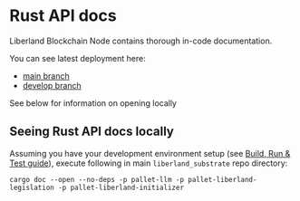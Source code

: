 # Rust API docs

Liberland Blockchain Node contains thorough in-code documentation.

You can see latest deployment here:

* [main branch](https://liberland.github.io/rust/main/)
* [develop branch](https://liberland.github.io/rust/develop/)

See below for information on opening locally

## Seeing Rust API docs locally

Assuming you have your development environment setup (see [Build, Run & Test
guide](./dev.md)), execute following in main `liberland_substrate` repo
directory:

```
cargo doc --open --no-deps -p pallet-llm -p pallet-liberland-legislation -p pallet-liberland-initializer
```